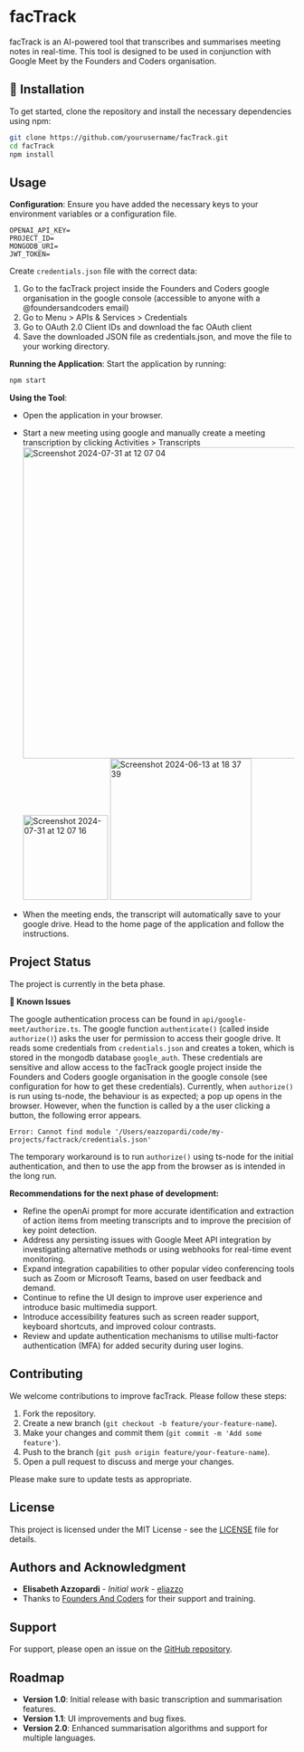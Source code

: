 # facTrack

facTrack is an AI-powered tool that transcribes and summarises meeting notes in real-time. This tool is designed to be used in conjunction with Google Meet by the Founders and Coders organisation.

## 🏁 Installation

To get started, clone the repository and install the necessary dependencies using npm:

```bash
git clone https://github.com/yourusername/facTrack.git
cd facTrack
npm install
```

## Usage

**Configuration**: Ensure you have added the necessary keys to your environment variables or a configuration file.

```
OPENAI_API_KEY=
PROJECT_ID=
MONGODB_URI=
JWT_TOKEN=
```

Create `credentials.json` file with the correct data:

1. Go to the facTrack project inside the Founders and Coders google organisation in the google console (accessible to anyone with a @foundersandcoders email)
2. Go to Menu > APIs & Services > Credentials
3. Go to OAuth 2.0 Client IDs and download the fac OAuth client
4. Save the downloaded JSON file as credentials.json, and move the file to your working directory.

**Running the Application**: Start the application by running:

```bash
npm start
```

**Using the Tool**:

- Open the application in your browser.
- Start a new meeting using google and manually create a meeting transcription by clicking Activities > Transcripts
  <img width="550" alt="Screenshot 2024-07-31 at 12 07 04" src="https://github.com/user-attachments/assets/63655a56-5247-45bc-b9b7-8d2cddf51c03">
  <img width="150" alt="Screenshot 2024-07-31 at 12 07 16" src="https://github.com/user-attachments/assets/f9356604-6d87-4e16-9adc-8b250ac5ede2">
  <img width="250" alt="Screenshot 2024-06-13 at 18 37 39" src="https://github.com/eliazzo/facTrack/assets/114364165/44bed224-0320-4bfd-8c03-10bc94a285a3">
  
- When the meeting ends, the transcript will automatically save to your google drive. Head to the home page of the application and follow the instructions.

## Project Status

The project is currently in the beta phase.

**🐛 Known Issues**

The google authentication process can be found in `api/google-meet/authorize.ts`. The google function `authenticate()` (called inside `authorize()`) asks the user for permission to access their google drive. It reads some credentials from `credentials.json` and creates a token, which is stored in the mongodb database `google_auth`. These credentials are sensitive and allow access to the facTrack google project inside the Founders and Coders google organisation in the google console (see configuration for how to get these credentials). Currently, when `authorize()` is run using ts-node, the behaviour is as expected; a pop up opens in the browser. However, when the function is called by a the user clicking a button, the following error appears.

```Error: Cannot find module '/Users/eazzopardi/code/my-projects/factrack/credentials.json'```

The temporary workaround is to run `authorize()` using  ts-node for the initial authentication, and then to use the app from the browser as is intended in the long run.

**Recommendations for the next phase of development:**
- Refine the openAi prompt for more accurate identification and extraction of action items from meeting transcripts and to improve the precision of key point detection.
- Address any persisting issues with Google Meet API integration by investigating alternative methods or using webhooks for real-time event monitoring. 
- Expand integration capabilities to other popular video conferencing tools such as Zoom or Microsoft Teams, based on user feedback and demand. 
- Continue to refine the UI design to improve user experience and introduce basic multimedia support.
- Introduce accessibility features such as screen reader support, keyboard shortcuts, and improved colour contrasts.
- Review and update authentication mechanisms to utilise multi-factor authentication (MFA) for added security during user logins.


## Contributing

We welcome contributions to improve facTrack. Please follow these steps:

1. Fork the repository.
2. Create a new branch (`git checkout -b feature/your-feature-name`).
3. Make your changes and commit them (`git commit -m 'Add some feature'`).
4. Push to the branch (`git push origin feature/your-feature-name`).
5. Open a pull request to discuss and merge your changes.

Please make sure to update tests as appropriate.

## License

This project is licensed under the MIT License - see the [LICENSE](LICENSE) file for details.

## Authors and Acknowledgment

- **Elisabeth Azzopardi** - _Initial work_ - [eliazzo](https://github.com/eliazzo)
- Thanks to [Founders And Coders](https://www.foundersandcoders.com) for their support and training.

## Support

For support, please open an issue on the [GitHub repository](https://github.com/yourusername/ai-meeting-notes-taker/issues).

## Roadmap

- **Version 1.0**: Initial release with basic transcription and summarisation features.
- **Version 1.1**: UI improvements and bug fixes.
- **Version 2.0**: Enhanced summarisation algorithms and support for multiple languages.
